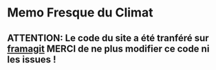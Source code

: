 
# Memo Fresque du Climat

## ATTENTION: Le code du site a été tranféré sur [framagit](https://framagit.org/memo-fresques/memo-fresque-du-climat) MERCI de ne plus modifier ce code ni les issues !

